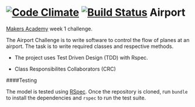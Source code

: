 [![Code Climate](https://codeclimate.com/github/kevinlanzon/airport-challenge/badges/gpa.svg)](https://codeclimate.com/github/kevinlanzon/airport-challenge)
[![Build Status](https://travis-ci.org/kevinlanzon/airport-challenge.svg?branch=master)](https://travis-ci.org/kevinlanzon/airport-challenge)
Airport
=======

[Makers Academy](http://www.makersacademy.com/) week 1 challenge.

The Airport Challenge is to write software to control the flow of planes at an airport. The task is to write required classes and respective methods.

- The project uses Test Driven Design (TDD) with Rspec.

- Class Responsibilites Collaborators (CRC)

####Testing

The model is tested using [RSpec](https://github.com/rspec/rspec). Once the
repository is cloned, run `bundle` to install the dependencies and `rspec` to
run the test suite.
